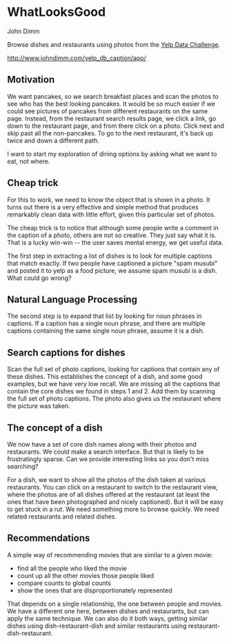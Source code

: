 # WhatLooksGood
John Dimm

Browse dishes and restaurants using photos from the [Yelp Data Challenge](https://www.yelp.com/dataset/challenge).    

http://www.johndimm.com/yelp_db_caption/app/

## Motivation

We want pancakes, so we search breakfast places and scan the photos to see who has the best looking pancakes. It would be so much easier if we could see pictures of pancakes from different restaurants on the same page.   Instead, from the restaurant search results page, we click a link, go down to the restaurant page, and from there click on a photo. Click next and skip past all the non-pancakes.  To go to the next restaurant, it's back up twice and down a different path.  

I want to start my exploration of dining options by asking what we want to eat, not where.

## Cheap trick

For this to work, we need to know the object that is shown in a photo.  It turns out there is a very effective and simple method that produces remarkably clean data with little effort, given this particular set of photos. 

The cheap trick is to notice that although some people write a comment in the caption of a photo, others are not so creative.  They just say what it is.   That is a lucky win-win -- the user saves mental energy, we get useful data.

The first step in extracting a list of dishes is to look for multiple captions that match exactly.  If two people have captioned a picture "spam musubi" and posted it to yelp as a food picture, we assume spam musubi is a dish.  What could go wrong?

## Natural Language Processing

The second step is to expand that list by looking for noun phrases in captions.  If a caption has a single noun phrase, and there are multiple captions containing the same single noun phrase, assume it is a dish.

## Search captions for dishes

Scan the full set of photo captions, looking for captions that contain any of these dishes. 
This establishes the concept of a dish, and some good examples, but we have very low recall. We are missing all the captions that contain the core dishes we found in steps 1 and 2.  Add them by scanning the full set of photo captions.  The photo also gives us the restaurant where the picture was taken.

## The concept of a dish

We now have a set of core dish names along with their photos and restaurants.  We could make a search interface.  But that is likely to be frustratingly sparse.  Can we provide interesting links so you don't miss searching?

For a dish, we want to show all the photos of the dish taken at various restaurants.  You can click on a restaurant to switch to the restaurant view, where the photos are of all dishes offered at the restaurant (at least the ones that have been photographed and nicely captioned).  But it will be easy to get stuck in a rut.  We need something more to browse quickly.  We need related restaurants and related dishes.

## Recommendations

A simple way of recommending movies that are similar to a given movie:

  - find all the people who liked the movie
  - count up all the other movies those people liked
  - compare counts to global counts
  - show the ones that are disproportionately represented 
  
That depends on a single relationship, the one between people and movies.  We have a different one here, between dishes and restaurants, but can apply the same technique.  We can also do it both ways, getting similar dishes using dish-restaurant-dish and similar restaurants using restaurant-dish-restaurant.


